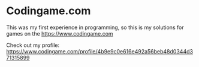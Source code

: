 # Codingame.com

This was my first experience in programming, so this is my solutions for games on the https://www.codingame.com

Check out my profile: https://www.codingame.com/profile/4b9e9c0e616e492a56beb48d0344d371315899
